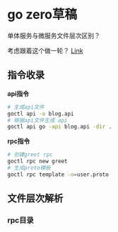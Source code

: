 # go zero草稿

单体服务与微服务文件层次区别？

考虑跟着这个做一轮？
[Link](https://www.cnblogs.com/kevinwan/p/15821971.html)

## 指令收录

**api指令**

```sh
# 生成api文件
goctl api -o blog.api
# 根据api文件生成 api
goctl api go -api blog.api -dir .
```

**rpc指令**

```sh
# 创建greet rpc
goctl rpc new greet
# 生成proto模板
goctl rpc template -o=user.proto
```

## 文件层次解析

### rpc目录